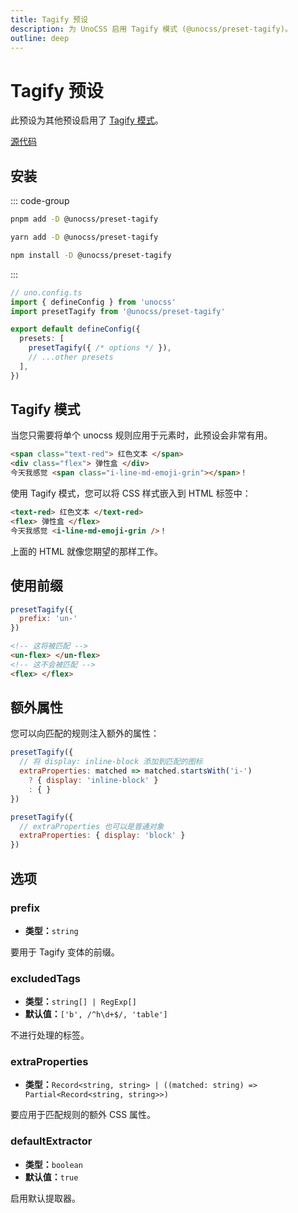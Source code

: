 ```yaml
---
title: Tagify 预设
description: 为 UnoCSS 启用 Tagify 模式 (@unocss/preset-tagify)。
outline: deep
---
```


# Tagify 预设

此预设为其他预设启用了 [Tagify 模式](#tagify-模式)。

[源代码](https://github.com/unocss/unocss/tree/main/packages/preset-tagify)

## 安装

::: code-group
  ```bash [pnpm]
  pnpm add -D @unocss/preset-tagify
  ```
  ```bash [yarn]
  yarn add -D @unocss/preset-tagify
  ```
  ```bash [npm]
  npm install -D @unocss/preset-tagify
  ```
:::

```ts
// uno.config.ts
import { defineConfig } from 'unocss'
import presetTagify from '@unocss/preset-tagify'

export default defineConfig({
  presets: [
    presetTagify({ /* options */ }),
    // ...other presets
  ],
})
```

## Tagify 模式

当您只需要将单个 unocss 规则应用于元素时，此预设会非常有用。

```html
<span class="text-red"> 红色文本 </span>
<div class="flex"> 弹性盒 </div>
今天我感觉 <span class="i-line-md-emoji-grin"></span>！
```

使用 Tagify 模式，您可以将 CSS 样式嵌入到 HTML 标签中：

```html
<text-red> 红色文本 </text-red>
<flex> 弹性盒 </flex>
今天我感觉 <i-line-md-emoji-grin />！
```

上面的 HTML 就像您期望的那样工作。

## 使用前缀

```js
presetTagify({
  prefix: 'un-'
})
```

```html
<!-- 这将被匹配 -->
<un-flex> </un-flex>
<!-- 这不会被匹配 -->
<flex> </flex>
```

## 额外属性

您可以向匹配的规则注入额外的属性：

```js
presetTagify({
  // 将 display: inline-block 添加到匹配的图标
  extraProperties: matched => matched.startsWith('i-')
    ? { display: 'inline-block' }
    : { }
})
```

```js
presetTagify({
  // extraProperties 也可以是普通对象
  extraProperties: { display: 'block' }
})
```

## 选项

### prefix
- **类型：**`string`

要用于 Tagify 变体的前缀。

### excludedTags
- **类型：**`string[] | RegExp[]`
- **默认值：**`['b', /^h\d+$/, 'table']`

不进行处理的标签。

### extraProperties
- **类型：**`Record<string, string> | ((matched: string) => Partial<Record<string, string>>)`

要应用于匹配规则的额外 CSS 属性。

### defaultExtractor
- **类型：**`boolean`
- **默认值：**`true`

启用默认提取器。
